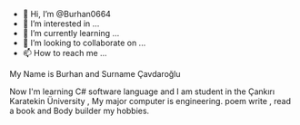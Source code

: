 - 👋 Hi, I’m @Burhan0664
- 👀 I’m interested in ...
- 🌱 I’m currently learning ...
- 💞️ I’m looking to collaborate on ...
- 📫 How to reach me ...

<!---
Burhan0664/Burhan0664 is a ✨ special ✨ repository because its `README.md` (this file) appears on your GitHub profile.
You can click the Preview link to take a look at your changes.
--->My Name is Burhan and Surname Çavdaroğlu
Now I'm learning C# software language and I am student in the Çankırı Karatekin Üniversity , My major computer is engineering.
poem write , read a book and Body builder my hobbies.
